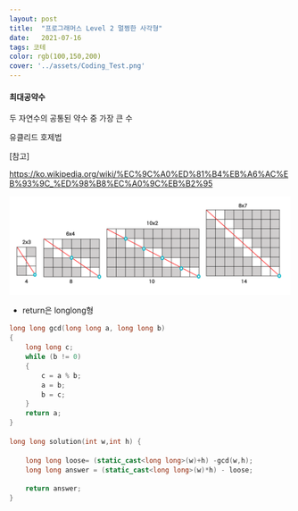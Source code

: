 ```yaml
---
layout: post
title:  "프로그래머스 Level 2 멀쩡한 사각형"
date:   2021-07-16
tags: 코테
color: rgb(100,150,200)
cover: '../assets/Coding_Test.png'
---
```



#### 최대공약수 

두 자연수의 공통된 약수 중 가장 큰 수

유클리드 호제법

[참고]

https://ko.wikipedia.org/wiki/%EC%9C%A0%ED%81%B4%EB%A6%AC%EB%93%9C_%ED%98%B8%EC%A0%9C%EB%B2%95



![gcdImg](https://github.com/DDusy/DDusy.github.io/blob/main/assets/gcd.PNG?raw=true)

- return은 longlong형

```c++
long long gcd(long long a, long long b)
{
	long long c;
	while (b != 0)
	{
		c = a % b;
		a = b;
		b = c;
	}
	return a;
}

long long solution(int w,int h) {
    
    long long loose= (static_cast<long long>(w)+h) -gcd(w,h);
    long long answer = (static_cast<long long>(w)*h) - loose;
     
    return answer;
}
```

